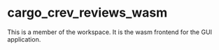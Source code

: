 # cargo_crev_reviews_wasm

This is a member of the workspace.
It is the wasm frontend for the GUI application.  